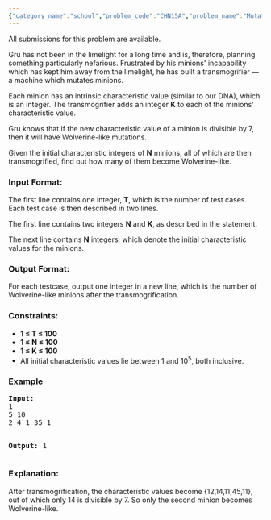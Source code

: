 ```yaml
---
{"category_name":"school","problem_code":"CHN15A","problem_name":"Mutated Minions","languages_supported":{"0":"C","1":"CPP14","2":"JAVA","3":"PYTH","4":"PYTH 3.5","5":"PYPY","6":"CS2","7":"PAS fpc","8":"PAS gpc","9":"RUBY","10":"PHP","11":"GO","12":"NODEJS","13":"HASK","14":"rust","15":"SCALA","16":"swift","17":"D","18":"PERL","19":"FORT","20":"WSPC","21":"ADA","22":"CAML","23":"ICK","24":"BF","25":"ASM","26":"CLPS","27":"PRLG","28":"ICON","29":"SCM qobi","30":"PIKE","31":"ST","32":"NICE","33":"LUA","34":"BASH","35":"NEM","36":"LISP sbcl","37":"LISP clisp","38":"SCM guile","39":"JS","40":"ERL","41":"TCL","42":"kotlin","43":"PERL6","44":"TEXT","45":"SCM chicken","46":"CLOJ","47":"COB","48":"FS"},"max_timelimit":1,"source_sizelimit":50000,"problem_author":"arjunarul","problem_tester":null,"date_added":"26-10-2015","tags":{"0":"acmchn15","1":"arjunarul","2":"cakewalk","3":"modulo"},"editorial_url":"http://discuss.codechef.com/problems/CHN15A","time":{"view_start_date":1420050600,"submit_start_date":1420050600,"visible_start_date":1420050600,"end_date":1735669800},"is_direct_submittable":false,"layout":"problem"}
---
```

<span class="solution-visible-txt">All submissions for this problem are available.</span><p>Gru has not been in the limelight for a long time and is, therefore, planning something particularly nefarious. Frustrated by his minions' incapability which has kept him away from the limelight, he has built a transmogrifier — a machine which mutates minions.
</p>

<p>
Each minion has an intrinsic characteristic value (similar to our DNA), which is an integer. The transmogrifier adds an integer <b>K</b> to each of the minions' characteristic value. 
</p>

<p>
Gru knows that if the new characteristic value of a minion is divisible by 7, then it will have Wolverine-like mutations.
</p>

<p>
Given the initial characteristic integers of <b>N</b> minions, all of which are then transmogrified, find out how many of them become Wolverine-like.
</p>

<h3>Input Format:</h3>
<p>The first line contains one integer, <b>T</b>, which is the number of test cases. Each test case is then described in two lines.</p>
<p>The first line contains two integers <b>N</b> and <b>K</b>, as described in the statement.</p>
<p>The next line contains <b>N</b> integers, which denote the initial characteristic values for the minions.</p>

<h3>Output Format:</h3>
<p>For each testcase, output one integer in a new line, which is the number of Wolverine-like minions after the transmogrification.</p>

<h3>Constraints:</h3>
<ul>
<li><b>1 ≤ T ≤ 100</b></li>
<li><b>1 ≤ N ≤ 100</b></li>
<li><b>1 ≤ K ≤ 100</b></li>
<li>All initial characteristic values lie between 1 and 10<sup>5</sup>, both inclusive.</li>
</ul>


<h3>Example</h3>
<pre>
<b>Input:</b>
1
5 10
2 4 1 35 1

<b>Output:</b>
1
</pre>

<h3>Explanation:</h3>
After transmogrification, the characteristic values become {12,14,11,45,11}, out of which only 14 is divisible by 7. So only the second minion becomes Wolverine-like.